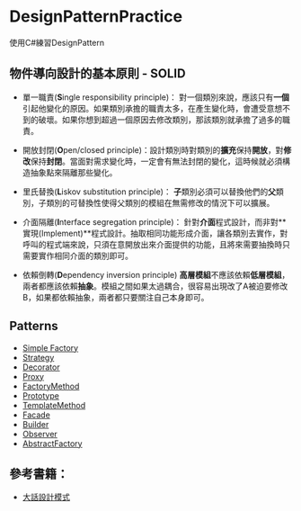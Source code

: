 # DesignPatternPractice
使用C#練習DesignPattern


## 物件導向設計的基本原則 - SOLID

* 單一職責(**S**ingle responsibility principle)：
對一個類別來說，應該只有**一個**引起他變化的原因。如果類別承擔的職責太多，在產生變化時，會遭受意想不到的破壞。如果你想到超過一個原因去修改類別，那該類別就承擔了過多的職責。


* 開放封閉(**O**pen/closed principle)：設計類別時對類別的**擴充**保持**開放**，對**修改**保持**封閉**。當面對需求變化時，一定會有無法封閉的變化，這時候就必須構造抽象點來隔離那些變化。


* 里氏替換(**L**iskov substitution principle)：
**子**類別必須可以替換他們的**父**類別，子類別的可替換性使得父類別的模組在無需修改的情況下可以擴展。


* 介面隔離(**I**nterface segregation principle)：
針對**介面**程式設計，而非對**實現(Implement)**程式設計。抽取相同功能形成介面，讓各類別去實作，對呼叫的程式端來說，只須在意開放出來介面提供的功能，且將來需要抽換時只需要實作相同介面的類別即可。


* 依賴倒轉(**D**ependency inversion principle)
**高層模組**不應該依賴**低層模組**，兩者都應該依賴**抽象**。模組之間如果太過耦合，很容易出現改了A被迫要修改B，如果都依賴抽象，兩者都只要關注自己本身即可。



## Patterns

* [Simple Factory](https://github.com/BryanYu/DesignPatternPractice/tree/master/SimpleFactory)
* [Strategy](https://github.com/BryanYu/DesignPatternPractice/tree/master/Strategy)
* [Decorator](https://github.com/BryanYu/DesignPatternPractice/tree/master/Decorator)
* [Proxy](https://github.com/BryanYu/DesignPatternPractice/tree/master/Proxy)
* [FactoryMethod](https://github.com/BryanYu/DesignPatternPractice/tree/master/FactoryMethod)
* [Prototype](https://github.com/BryanYu/DesignPatternPractice/tree/master/Prototype)
* [TemplateMethod](https://github.com/BryanYu/DesignPatternPractice/tree/master/TemplateMethod)
* [Facade](https://github.com/BryanYu/DesignPatternPractice/tree/master/Facade)
* [Builder](https://github.com/BryanYu/DesignPatternPractice/tree/master/Builder)
* [Observer](https://github.com/BryanYu/DesignPatternPractice/tree/master/Observer)
* [AbstractFactory](https://github.com/BryanYu/DesignPatternPractice/tree/master/AbstractFactory) 



## 參考書籍：
* [大話設計模式](https://www.tenlong.com.tw/products/9789866072116/)
